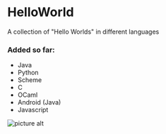 # HelloWorld
A collection of "Hello Worlds" in different languages

### Added so far: ###
* Java
* Python 
* Scheme
* C
* OCaml
* Android (Java)
* Javascript
  
  
  
![picture alt](https://i.ytimg.com/vi/zecueq-mo4M/maxresdefault.jpg "Hello")
